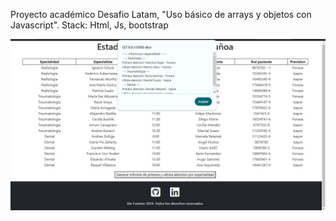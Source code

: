 Proyecto académico Desafio Latam, "Uso básico de arrays y objetos con Javascript". 
Stack: Html, Js, bootstrap


  
![](screenshot.jpg) 
